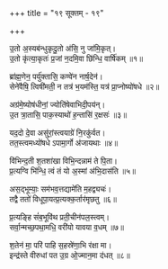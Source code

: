 +++
title = "१९ सूक्तम् - १९"

+++

उ॒तो अ॒स्यब॑न्धुकृदु॒तो अ॑सि॒ नु जा॑मि॒कृत्।  
उ॒तो कृ॑त्या॒कृतः॑ प्र॒जां न॒दमि॒वा छि॑न्धि॒ वार्षि॑कम् ॥१॥

ब्रा॑ह्म॒णेन॒ पर्यु॑क्तासि॒ कण्वे॑न नार्ष॒देन॑।  
सेने॑वैषि॒ त्विषी॑मती॒ न तत्र॑ भ॒यम॑स्ति॒ यत्र॑ प्रा॒प्नोष्यो॑षधे ॥२॥

अग्र॑मे॒ष्योष॑धीनां॒ ज्योति॑षेवाभिदी॒पय॑न्।  
उ॒त त्रा॒तासि॒ पाक॒स्याथो॑ ह॒न्तासि॑ र॒क्षसः॑ ॥३॥

यद॒दो दे॒वा असु॑रां॒स्त्वयाग्रे॑ नि॒रकु॑र्वत।  
तत॒स्त्वमध्यो॑षधे ऽपामा॒र्गो अ॑जायथाः ॥४॥

वि॑भिन्द॒ती श॒तशा॑खा विभि॒न्दन्नाम॑ ते पि॒ता।  
प्र॒त्यग्वि भि॑न्धि॒ त्वं तं यो अ॒स्मां अ॑भि॒दास॑ति ॥५॥

अस॒द्भूम्याः॒ सम॑भव॒त्तद्यामे॑ति म॒हद्व्यचः॑।  
तद्वै ततो॑ विधूपा॒यत्प्र॒त्यक्क॒र्तार॑मृछतु ॥६॥

प्र॒त्यङ्हि सं॑ब॒भूवि॑थ प्रती॒चीन॑पल॒स्त्वम्।  
सर्वा॒न्मच्छ॒पथा॒मधि॒ वरी॑यो यावया व॒धम् ॥७॥

श॒तेन॑ मा॒ परि॑ पाहि स॒हस्रे॑णा॒भि र॑क्षा मा।  
इन्द्र॑स्ते वीरुधां पत उ॒ग्र ओ॒ज्मान॒मा द॑धत् ॥८॥
